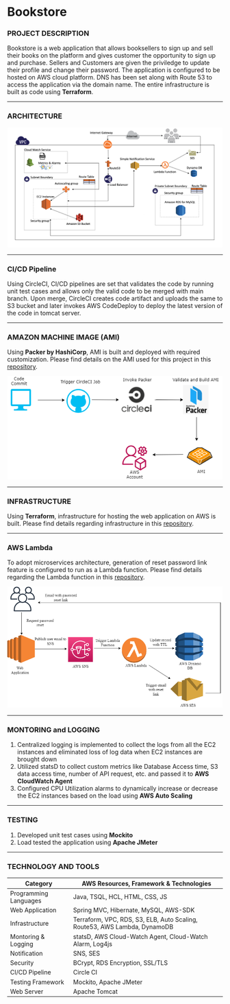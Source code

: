 # Bookstore

### PROJECT DESCRIPTION

Bookstore is a web application that allows booksellers to sign up and sell their books on the platform and gives customer the opportunity to sign up and purchase.
Sellers and Customers are given the priviledge to update their profile and change their password.
The application is configured to be hosted on AWS cloud platform.
DNS has been set along with Route 53 to access the application via the domain name.
The entire infrastructure is built as code using **Terraform**.

---

### ARCHITECTURE

<img alt="Architecture" src="https://github.com/aelinadas/bookstore/blob/main/images/Infrastructure.png" />

---

### CI/CD Pipeline

Using CircleCI, CI/CD pipelines are set that validates the code by running unit test cases and allows only the valid code to be merged with main branch.
Upon merge, CircleCI creates code artifact and uploads the same to S3 bucket and later invokes AWS CodeDeploy to deploy the latest version of the code in tomcat server.

---

### AMAZON MACHINE IMAGE (AMI)

Using **Packer by HashiCorp**, AMI is built and deployed with required customization. Please find details on the AMI used for this project in this [repository](https://github.com/aelinadas/amazon-machine-image).

<img alt="ami" src="https://github.com/aelinadas/bookstore/blob/main/images/AMI.png" />

---

### INFRASTRUCTURE

Using **Terraform**, infrastructure for hosting the web application on AWS is built. Please find details regarding infrastructure in this [repository](https://github.com/aelinadas/aws-infrastructure).

---

### AWS Lambda

To adopt microservices architecture, generation of reset password link feature is configured to run as a Lambda function. Please find details regarding the Lambda function in this [repository](https://github.com/aelinadas/aws-lambda).

<img alt="Lambda" src="https://github.com/aelinadas/bookstore/blob/main/images/Lambda.png" />

---

### MONTORING and LOGGING

1. Centralized logging is implemented to collect the logs from all the EC2 instances and eliminated loss of log data when EC2 instances are brought down
2. Utilized statsD to collect custom metrics like Database Access time, S3 data access time, number of API request, etc. and passed it to **AWS CloudWatch Agent**
3. Configured CPU Utilization alarms to dynamically increase or decrease the EC2 instances based on the load using **AWS Auto Scaling**

---

### TESTING

1. Developed unit test cases using **Mockito**
2. Load tested the application using **Apache JMeter**

---

### TECHNOLOGY AND TOOLS

| Category | AWS Resources, Framework & Technologies |
| --- | --- |
| Programming Languages | Java, TSQL, HCL, HTML, CSS, JS |
| Web Application | Spring MVC, Hibernate, MySQL, AWS-SDK |
| Infrastructure | Terraform, VPC, RDS, S3, ELB, Auto Scaling, Route53, AWS Lambda, DynamoDB |
| Montoring & Logging | statsD, AWS Cloud-Watch Agent, Cloud-Watch Alarm, Log4js |
| Notification | SNS, SES |
| Security | BCrypt, RDS Encryption, SSL/TLS |
| CI/CD Pipeline | Circle CI |
| Testing Framework| Mockito, Apache JMeter |
| Web Server | Apache Tomcat |
